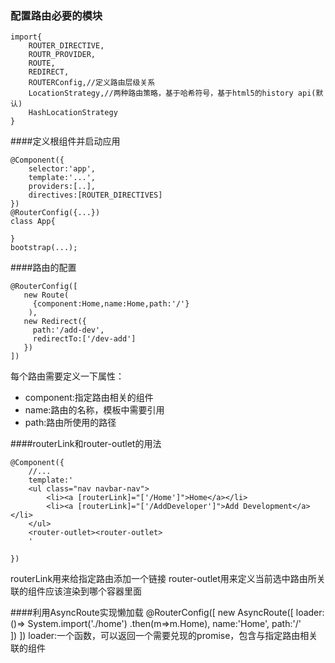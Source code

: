### 配置路由必要的模块
```
import{
    ROUTER_DIRECTIVE,
    ROUTR_PROVIDER,
    ROUTE,
    REDIRECT,
    ROUTERConfig,//定义路由层级关系
    LocationStrategy,//两种路由策略，基于哈希符号，基于html5的history api(默认)
    HashLocationStrategy
}
```
####定义根组件并启动应用
```
@Component({
    selector:'app',
    template:'...',
    providers:[..],
    directives:[ROUTER_DIRECTIVES]
})
@RouterConfig({...})
class App{
    
}
bootstrap(...);
```
####路由的配置
```
@RouterConfig([
   new Route(
     {component:Home,name:Home,path:'/'}
    ),
   new Redirect({
     path:'/add-dev',
     redirectTo:['/dev-add']
   })
])
```

每个路由需要定义一下属性：
+ component:指定路由相关的组件
+ name:路由的名称，模板中需要引用
+ path:路由所使用的路径

####routerLink和router-outlet的用法
```
@Component({
    //...
    template:'
    <ul class="nav navbar-nav">
        <li><a [routerLink]="['/Home']">Home</a></li>
        <li><a [routerLink]="['/AddDeveloper']">Add Development</a></li>
    </ul>
    <router-outlet><router-outlet>
    '

})
```
routerLink用来给指定路由添加一个链接
router-outlet用来定义当前选中路由所关联的组件应该渲染到哪个容器里面

####利用AsyncRoute实现懒加载
@RouterConfig([
  new AsyncRoute([
    loader:()=>
       System.import('./home')
             .then(m=>m.Home),
    name:'Home',
    path:'/'         
  ])
])
loader:一个函数，可以返回一个需要兑现的promise，包含与指定路由相关联的组件